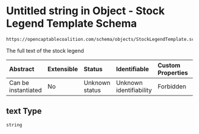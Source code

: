 # Untitled string in Object - Stock Legend Template Schema

```txt
https://opencaptablecoalition.com/schema/objects/StockLegendTemplate.schema.json#/properties/text
```

The full text of the stock legend

| Abstract            | Extensible | Status         | Identifiable            | Custom Properties | Additional Properties | Access Restrictions | Defined In                                                                                                      |
| :------------------ | :--------- | :------------- | :---------------------- | :---------------- | :-------------------- | :------------------ | :-------------------------------------------------------------------------------------------------------------- |
| Can be instantiated | No         | Unknown status | Unknown identifiability | Forbidden         | Allowed               | none                | [StockLegendTemplate.schema.json*](../../schema/objects/StockLegendTemplate.schema.json "open original schema") |

## text Type

`string`
